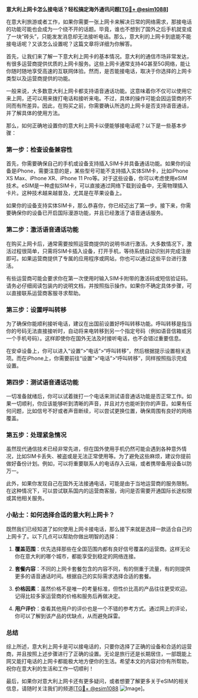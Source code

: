 **意大利上网卡怎么接电话？轻松搞定海外通讯问题[[TG💪+ @esim1088](https://t.me/s/esim1088)]**

在意大利旅游或者工作，如果你需要一张上网卡来解决日常的网络需求，那接电话的功能可能也会成为一个绕不开的话题。毕竟，谁也不想到了国外之后手机就变成了一块“砖头”，只能发发消息却无法接听电话。那么，意大利的上网卡到底能不能接电话呢？又该怎么设置呢？这篇文章将详细为你解答。

首先，让我们来了解一下意大利上网卡的基本情况。意大利的通信市场非常发达，有很多运营商提供优质的上网卡服务。这些上网卡通常支持4G甚至5G网络，能让你随时随地享受高速的互联网体验。然而，是否能接电话，取决于你选择的上网卡类型以及运营商提供的功能。

一般来说，大多数意大利上网卡都支持语音通话功能。这意味着你不仅可以使用它来上网，还可以用来拨打电话和接听来电。不过，具体的操作可能会因运营商的不同而有所差异。因此，在购买之前，你需要确认所选的上网卡是否支持语音通话，并了解具体的使用方法。

那么，如何正确地设置你的意大利上网卡以便能够接电话呢？以下是一些基本步骤：

### 第一步：检查设备兼容性

首先，你需要确保自己的手机或设备支持插入SIM卡并具备通话功能。如果你的设备是iPhone，需要注意的是，某些型号可能不支持插入实体SIM卡，比如iPhone XS Max、iPhone XR、iPhone 11 Pro等。对于这些设备，你可以考虑使用eSIM技术。eSIM是一种虚拟SIM卡，可以直接通过网络下载到设备中，无需物理插入卡片。这种技术越来越普及，尤其是在苹果设备上。

如果你的设备支持实体SIM卡，那么恭喜你，你已经迈出了第一步。接下来，你需要确保你的设备已开启国际漫游功能，并且已经激活了语音通话服务。

### 第二步：激活语音通话功能

在购买上网卡后，通常需要按照运营商提供的说明书进行激活。大多数情况下，激活过程很简单，只需将SIM卡插入设备，打开手机，等待系统自动识别并完成注册即可。如果运营商提供了专属的应用程序或网站，你也可以通过这些平台进行激活。

有些运营商可能会要求你在第一次使用时输入SIM卡附带的激活码或短信验证码。请务必仔细阅读包装内的说明文档，并按照指示操作。如果你不确定具体步骤，可以直接联系运营商客服寻求帮助。

### 第三步：设置呼叫转移

为了确保你能顺利接听电话，建议在出国前设置好呼叫转移功能。呼叫转移是指当你的号码无法直接接听时，自动将来电转移到另一个指定号码（例如语音信箱或另一个手机号码）。这样即使你在国外无法及时接听电话，也不会错过重要信息。

在安卓设备上，你可以进入“设置”>“电话”>“呼叫转移”，然后根据提示设置相关选项。而在iPhone上，你需要前往“设置”>“电话”>“呼叫转移”，同样按照指示完成设置。

### 第四步：测试语音通话功能

一切准备就绪后，你可以试着拨打一个电话来测试语音通话功能是否正常工作。如果一切顺利，你应该能够听到清晰的声音，并且对方也能听到你的声音。如果有任何问题，比如信号不好或者声音断续，可以尝试更换位置，确保周围有良好的网络覆盖。

### 第五步：处理紧急情况

虽然现代通信技术已经非常先进，但在国外使用手机仍然可能会遇到各种意外情况，比如SIM卡丢失、被盗或是无法正常使用等。为了避免这些麻烦，建议你提前做好备份计划。例如，可以将重要联系人的电话存入云端，或者携带备用设备以防万一。

此外，如果你发现自己在国外无法接通电话，可能是由于当地运营商的服务限制。在这种情况下，可以尝试联系国内的运营商客服，询问是否需要开通国际长途权限或其他相关服务。

### 小贴士：如何选择合适的意大利上网卡？

既然我们已经知道了如何使用上网卡接电话，那么接下来就是选择一款适合自己的上网卡了。以下几点可以帮助你做出明智的选择：

1. **覆盖范围**：优先选择那些在全国范围内都有良好信号覆盖的运营商。这样无论你在意大利的哪个城市，都能享受到稳定的网络连接。
   
2. **套餐内容**：不同的上网卡套餐包含的内容不同，有的侧重于流量，有的则提供更多的语音通话时间。根据自己的实际需求选择合适的套餐。
   
3. **价格因素**：虽然价格不是唯一的考量标准，但性价比高的产品往往更受欢迎。记得比较多家运营商的价格和服务后再做决定。
   
4. **用户评价**：查看其他用户的评价也是一个不错的参考方式。通过网上的评论，你可以了解到该产品的优缺点，从而避免踩雷。

### 总结

综上所述，意大利上网卡是可以接电话的，只要你选择了正确的设备和合适的运营商，并且按照上述步骤进行了正确的设置。无论是旅行还是长期居住，一部既能上网又能打电话的上网卡都能极大地方便你的生活。希望本文的内容对你有所帮助，祝你在意大利的生活和工作一切顺利！

最后，如果你对意大利上网卡还有更多疑问，或者想要了解更多关于eSIM的相关信息，请随时关注我们的频道[[TG💪+ @esim1088](https://t.me/s/esim1088) ![Image](https://i.postimg.cc/4NQfJmqS/Snipaste-2025-05-13-00-14-12.png)]。